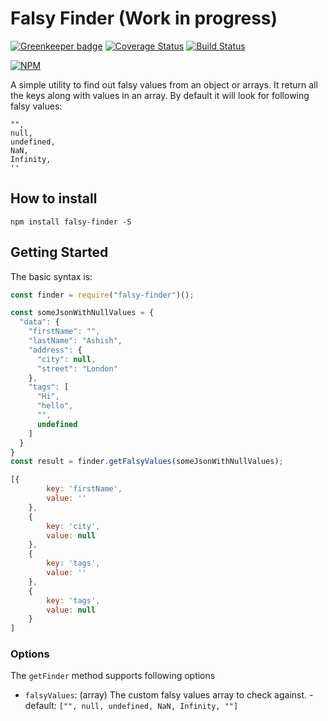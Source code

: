 # Falsy Finder (Work in progress)

[![Greenkeeper badge](https://badges.greenkeeper.io/montumodi/falsy-finder.svg)](https://greenkeeper.io/)
[![Coverage Status](https://coveralls.io/repos/github/montumodi/falsy-finder/badge.svg?branch=master)](https://coveralls.io/github/montumodi/falsy-finder?branch=master)
[![Build Status](https://travis-ci.org/montumodi/falsy-finder.svg?branch=master)](https://travis-ci.org/montumodi/falsy-finder)

[![NPM](https://nodei.co/npm/falsy-finder.png?downloads=true)](https://www.npmjs.com/package/falsy-finder/)

A simple utility to find out falsy values from an object or arrays. It return all the keys along with values in an array. By default it will look for following falsy values:

```
"",
null,
undefined,
NaN,
Infinity,
''
```

## How to install

```
npm install falsy-finder -S
```

## Getting Started

The basic syntax is:

```js
const finder = require("falsy-finder")();

const someJsonWithNullValues = {
  "data": {
    "firstName": "",
    "lastName": "Ashish",
    "address": {
      "city": null,
      "street": "London"
    },
    "tags": [
      "Hi",
      "hello",
      "",
      undefined
    ]
  }
}
const result = finder.getFalsyValues(someJsonWithNullValues);

[{
        key: 'firstName',
        value: ''
    },
    {
        key: 'city',
        value: null
    },
    {
        key: 'tags',
        value: ''
    },
    {
        key: 'tags',
        value: null
    }
]
```

### Options

The `getFinder` method supports following options

* `falsyValues`: (array) The custom falsy values array to check against. - default: `["", null, undefined, NaN, Infinity, ""]`